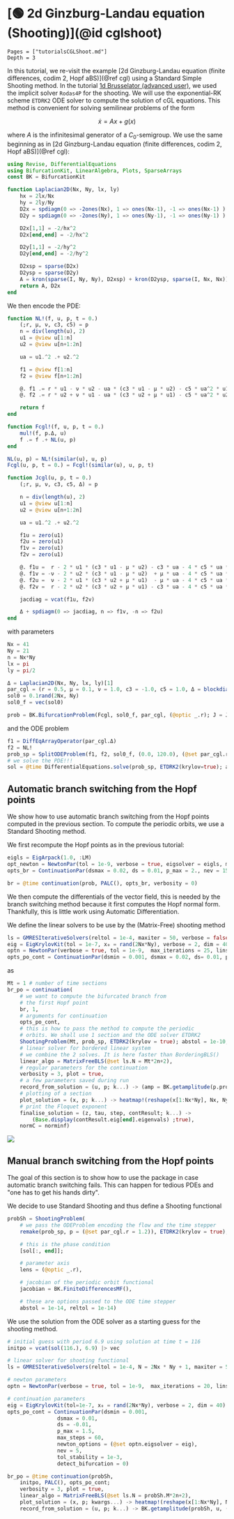 # [🟢 2d Ginzburg-Landau equation (Shooting)](@id cglshoot)

```@contents
Pages = ["tutorialsCGLShoot.md"]
Depth = 3
```

In this tutorial, we re-visit the example [2d Ginzburg-Landau equation (finite differences, codim 2, Hopf aBS)](@ref cgl) using a Standard Simple Shooting method. In the tutorial [1d Brusselator (advanced user)](@ref), we used the implicit solver `Rodas4P` for the shooting. We will use the exponential-RK scheme `ETDRK2` ODE solver to compute the solution of cGL equations. This method is convenient for solving semilinear problems of the form

$$\dot x = Ax+g(x)$$

where $A$ is the infinitesimal generator of a $C_0$-semigroup. We use the same beginning as in [2d Ginzburg-Landau equation (finite differences, codim 2, Hopf aBS)](@ref cgl):

```julia
using Revise, DifferentialEquations
using BifurcationKit, LinearAlgebra, Plots, SparseArrays
const BK = BifurcationKit

function Laplacian2D(Nx, Ny, lx, ly)
    hx = 2lx/Nx
    hy = 2ly/Ny
    D2x = spdiagm(0 => -2ones(Nx), 1 => ones(Nx-1), -1 => ones(Nx-1) ) / hx^2
    D2y = spdiagm(0 => -2ones(Ny), 1 => ones(Ny-1), -1 => ones(Ny-1) ) / hy^2

    D2x[1,1] = -2/hx^2
    D2x[end,end] = -2/hx^2

    D2y[1,1] = -2/hy^2
    D2y[end,end] = -2/hy^2

    D2xsp = sparse(D2x)
    D2ysp = sparse(D2y)
    A = kron(sparse(I, Ny, Ny), D2xsp) + kron(D2ysp, sparse(I, Nx, Nx))
    return A, D2x
end
```

We then encode the PDE:

```julia
function NL!(f, u, p, t = 0.)
	(;r, μ, ν, c3, c5) = p
	n = div(length(u), 2)
	u1 = @view u[1:n]
	u2 = @view u[n+1:2n]

	ua = u1.^2 .+ u2.^2

	f1 = @view f[1:n]
	f2 = @view f[n+1:2n]

	@. f1 .= r * u1 - ν * u2 - ua * (c3 * u1 - μ * u2) - c5 * ua^2 * u1
	@. f2 .= r * u2 + ν * u1 - ua * (c3 * u2 + μ * u1) - c5 * ua^2 * u2

	return f
end

function Fcgl!(f, u, p, t = 0.)
	mul!(f, p.Δ, u)
	f .= f .+ NL(u, p)
end

NL(u, p) = NL!(similar(u), u, p)
Fcgl(u, p, t = 0.) = Fcgl!(similar(u), u, p, t)

function Jcgl(u, p, t = 0.)
	(;r, μ, ν, c3, c5, Δ) = p

	n = div(length(u), 2)
	u1 = @view u[1:n]
	u2 = @view u[n+1:2n]

	ua = u1.^2 .+ u2.^2

	f1u = zero(u1)
	f2u = zero(u1)
	f1v = zero(u1)
	f2v = zero(u1)

	@. f1u =  r - 2 * u1 * (c3 * u1 - μ * u2) - c3 * ua - 4 * c5 * ua * u1^2 - c5 * ua^2
	@. f1v = -ν - 2 * u2 * (c3 * u1 - μ * u2)  + μ * ua - 4 * c5 * ua * u1 * u2
	@. f2u =  ν - 2 * u1 * (c3 * u2 + μ * u1)  - μ * ua - 4 * c5 * ua * u1 * u2
	@. f2v =  r - 2 * u2 * (c3 * u2 + μ * u1) - c3 * ua - 4 * c5 * ua * u2 ^2 - c5 * ua^2

	jacdiag = vcat(f1u, f2v)

	Δ + spdiagm(0 => jacdiag, n => f1v, -n => f2u)
end
```

with parameters

```julia
Nx = 41
Ny = 21
n = Nx*Ny
lx = pi
ly = pi/2

Δ = Laplacian2D(Nx, Ny, lx, ly)[1]
par_cgl = (r = 0.5, μ = 0.1, ν = 1.0, c3 = -1.0, c5 = 1.0, Δ = blockdiag(Δ, Δ))
sol0 = 0.1rand(2Nx, Ny)
sol0_f = vec(sol0)

prob = BK.BifurcationProblem(Fcgl, sol0_f, par_cgl, (@optic _.r); J = Jcgl)
```

and the ODE problem

```julia
f1 = DiffEqArrayOperator(par_cgl.Δ)
f2 = NL!
prob_sp = SplitODEProblem(f1, f2, sol0_f, (0.0, 120.0), (@set par_cgl.r = 1.2), dt = 0.1)
# we solve the PDE!!!
sol = @time DifferentialEquations.solve(prob_sp, ETDRK2(krylov=true); abstol=1e-14, reltol=1e-14)
```

## Automatic branch switching from the Hopf points

We show how to use automatic branch switching from the Hopf points computed in the previous section. To compute the periodic orbits, we use a Standard Shooting method.

We first recompute the Hopf points as in the previous tutorial:

```julia
eigls = EigArpack(1.0, :LM)
opt_newton = NewtonPar(tol = 1e-9, verbose = true, eigsolver = eigls, max_iterations = 20)
opts_br = ContinuationPar(dsmax = 0.02, ds = 0.01, p_max = 2., nev = 15, newton_options = (@set opt_newton.verbose = false))

br = @time continuation(prob, PALC(), opts_br, verbosity = 0)
```

We then compute the differentials of the vector field, this is needed by the branch switching method because it first computes the Hopf normal form. Thankfully, this is little work using Automatic Differentiation.

We define the linear solvers to be use by the (Matrix-Free) shooting method

```julia
ls = GMRESIterativeSolvers(reltol = 1e-4, maxiter = 50, verbose = false)
eig = EigKrylovKit(tol = 1e-7, x₀ = rand(2Nx*Ny), verbose = 2, dim = 40)
optn = NewtonPar(verbose = true, tol = 1e-9,  max_iterations = 25, linsolver = ls, eigsolver = eig)
opts_po_cont = ContinuationPar(dsmin = 0.001, dsmax = 0.02, ds= 0.01, p_max = 2.5, max_steps = 32, newton_options = optn, nev = 7, tol_stability = 1e-3, plot_every_step = 1)
```

as

```julia
Mt = 1 # number of time sections
br_po = continuation(
	# we want to compute the bifurcated branch from
	# the first Hopf point
	br, 1,
	# arguments for continuation
	opts_po_cont,
	# this is how to pass the method to compute the periodic
	# orbits. We shall use 1 section and the ODE solver ETDRK2
	ShootingProblem(Mt, prob_sp, ETDRK2(krylov = true); abstol = 1e-10, reltol = 1e-8, jacobian = BK.FiniteDifferencesMF()) ;
	# linear solver for bordered linear system
	# we combine the 2 solves. It is here faster than BorderingBLS()
	linear_algo = MatrixFreeBLS(@set ls.N = Mt*2n+2),
	# regular parameters for the continuation
	verbosity = 3, plot = true,
	# a few parameters saved during run
	record_from_solution = (u, p; k...) -> (amp = BK.getamplitude(p.prob, u, (@set par_cgl.r = p.p)), period = u[end]),
	# plotting of a section
	plot_solution = (x, p; k...) -> heatmap!(reshape(x[1:Nx*Ny], Nx, Ny); color=:viridis, k...),
	# print the Floquet exponent
	finalise_solution = (z, tau, step, contResult; k...) ->
		(Base.display(contResult.eig[end].eigenvals) ;true),
	normC = norminf)
```

![](cgl-sh-br.png)

## Manual branch switching from the Hopf points

The goal of this section is to show how to use the package in case automatic branch switching fails. This can happen for tedious PDEs and "one has to get his hands dirty".

We decide to use Standard Shooting and thus define a Shooting functional

```julia
probSh = ShootingProblem(
	# we pass the ODEProblem encoding the flow and the time stepper
	remake(prob_sp, p = (@set par_cgl.r = 1.2)), ETDRK2(krylov = true),

	# this is the phase condition
	[sol[:, end]];

	# parameter axis
	lens = (@optic _.r),

	# jacobian of the periodic orbit functional
	jacobian = BK.FiniteDifferencesMF(),

	# these are options passed to the ODE time stepper
	abstol = 1e-14, reltol = 1e-14)
```

We use the solution from the ODE solver as a starting guess for the shooting method.

```julia
# initial guess with period 6.9 using solution at time t = 116
initpo = vcat(sol(116.), 6.9) |> vec

# linear solver for shooting functional
ls = GMRESIterativeSolvers(reltol = 1e-4, N = 2Nx * Ny + 1, maxiter = 50, verbose = false)

# newton parameters
optn = NewtonPar(verbose = true, tol = 1e-9,  max_iterations = 20, linsolver = ls)

# continuation parameters
eig = EigKrylovKit(tol=1e-7, x₀ = rand(2Nx*Ny), verbose = 2, dim = 40)
opts_po_cont = ContinuationPar(dsmin = 0.001,
				dsmax = 0.01,
				ds = -0.01,
				p_max = 1.5,
				max_steps = 60,
				newton_options = (@set optn.eigsolver = eig),
				nev = 5,
				tol_stability = 1e-3,
				detect_bifurcation = 0)

br_po = @time continuation(probSh,
	initpo, PALC(), opts_po_cont;
	verbosity = 3, plot = true,
	linear_algo = MatrixFreeBLS(@set ls.N = probSh.M*2n+2),
	plot_solution = (x, p; kwargs...) -> heatmap!(reshape(x[1:Nx*Ny], Nx, Ny); color=:viridis, kwargs...),
	record_from_solution = (u, p; k...) -> BK.getamplitude(probSh, u, (@set par_cgl.r = p.p); ratio = 2), normC = norminf)
```
